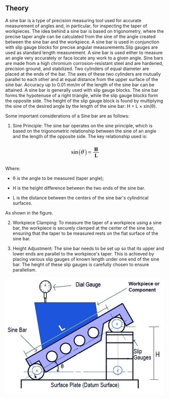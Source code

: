 ## Theory

 A sine bar is a type of precision measuring tool used for accurate measurement of angles and, in particular, for inspecting the taper of workpieces. The idea behind a sine bar is based on trigonometry, where the precise taper angle can be calculated from the sine of the angle created between the sine bar and the workpiece. A sine bar is used in conjunction with slip gauge blocks for precise angular measurements.Slip gauges are used as standard length measurement. A sine bar is used either to measure an angle very accurately or face locate any work to a given angle. Sine bars are made from a high chromium corrosion-resistant steel and are hardened, precision ground, and stabilized. Two cylinders of equal diameter are placed at the ends of the bar. The axes of these two cylinders are mutually parallel to each other and at equal distance from the upper surface of the sine bar. Accuracy up to 0.01 mm/m of the length of the sine bar can be attained. A sine bar is generally used with slip gauge blocks. The sine bar forms the hypotenuse of a right triangle, while the slip gauge blocks form the opposite side. The height of the slip gauge block is found by multiplying the sine of the desired angle by the length of the sine bar: H = L &times; sin(θ).  

Some important considerations of a Sine bar are as follows:

1. Sine Principle: The sine bar operates on the sine principle, which is based on the trigonometric relationship between the sine of an angle and the length of the opposite side. The key relationship used is:

<div align="center">
<img class="img-fluid"  src="./images/img1.png" alt=""><br>           
</div>

Where:

- θ is the angle to be measured (taper angle);

- H is the height difference between the two ends of the sine bar.

- L is the distance between the centers of the sine bar's cylindrical surfaces.

As shown in the figure.

2. Workpiece Clamping: To measure the taper of a workpiece using a sine bar, the workpiece is securely clamped at the center of the sine bar, ensuring that the taper to be measured rests on the flat surface of the sine bar.

3. Height Adjustment: The sine bar needs to be set up so that its upper and lower ends are parallel to the workpiece's taper. This is achieved by placing various slip gauges of known length under one end of the sine bar. The height of these slip gauges is carefully chosen to ensure parallelism.

<div align="center">
<img class="img-fluid"  src="./images/img2.jpeg" alt=""><br>           
</div>


				

						
<script id="MathJax-script" async src="https://cdn.jsdelivr.net/npm/mathjax@3/es5/tex-mml-chtml.js"></script>								